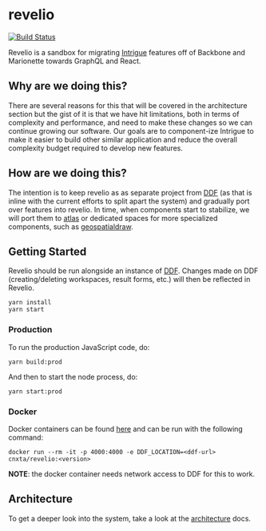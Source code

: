 # revelio

[![Build Status](https://travis-ci.org/connexta/revelio.svg?branch=master)](https://travis-ci.org/connexta/revelio)

Revelio is a sandbox for migrating
[Intrigue](https://github.com/codice/ddf-ui/tree/master/ui-frontend/packages/catalog-ui-search)
features off of Backbone and Marionette towards GraphQL and React.

## Why are we doing this?

There are several reasons for this that will be covered in the
architecture section but the gist of it is that we have hit limitations,
both in terms of complexity and performance, and need to make these
changes so we can continue growing our software. Our goals are to
component-ize Intrigue to make it easier to build other similar
application and reduce the overall complexity budget required to develop
new features.

## How are we doing this?

The intention is to keep revelio as as separate project from
[DDF](https://github.com/codice/ddf) (as that is inline with the current
efforts to split apart the system) and gradually port over features into
revelio. In time, when components start to stabilize, we will port them to
[atlas](https://github.com/connexta/atlas) or dedicated spaces for more
specialized components, such as
[geospatialdraw](https://github.com/connexta/geospatialdraw).

## Getting Started

Revelio should be run alongside an instance of [DDF](https://github.com/codice/ddf).
Changes made on DDF (creating/deleting workspaces, result forms, etc.) will
then be reflected in Revelio.

    yarn install
    yarn start

### Production

To run the production JavaScript code, do:

    yarn build:prod

And then to start the node process, do:

    yarn start:prod

### Docker

Docker containers can be found
[here](https://hub.docker.com/repository/docker/cnxta/revelio) and can be
run with the following command:

    docker run --rm -it -p 4000:4000 -e DDF_LOCATION=<ddf-url> cnxta/revelio:<version>

**NOTE**: the docker container needs network access to DDF for this to
work.

## Architecture

To get a deeper look into the system, take a look at the
[architecture](./docs/architecture.md) docs.
